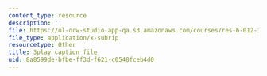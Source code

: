```yaml
---
content_type: resource
description: ''
file: https://ol-ocw-studio-app-qa.s3.amazonaws.com/courses/res-6-012-introduction-to-probability-spring-2018/8a8599debfbeff3df621c0548fceb4d0_hJjiCrdsNV8.srt
file_type: application/x-subrip
resourcetype: Other
title: 3play caption file
uid: 8a8599de-bfbe-ff3d-f621-c0548fceb4d0
---
```

